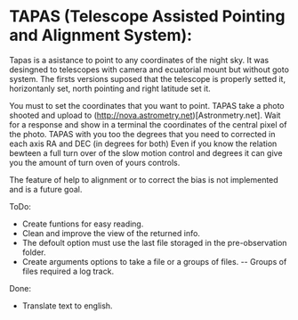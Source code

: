 # TAPAS (Telescope Assisted Pointing and Alignment System):
Tapas is a asistance to point to any coordinates of the night sky.
It was desingned to telescopes with camera and ecuatorial mount but without goto system.
The firsts versions suposed that the telescope is properly setted it, horizontanly set, north pointing and right latitude set it.

You must to set the coordinates that you want to point.
TAPAS take a photo shooted and upload to (http://nova.astrometry.net)[Astronmetry.net].
Wait for a response and show in a terminal the coordinates of the central pixel of the photo.
TAPAS with you too the degrees that you need to corrected in each axis RA and DEC (in degrees for both)
Even if you know the relation bewteen a full turn over of the slow motion control and degrees it can give you the amount of turn oven of yours controls.

The feature of help to alignment or to correct the bias is not implemented and is a future goal.

ToDo:

- Create funtions for easy reading.
- Clean and improve the view of the returned info.
- The defoult option must use the last file storaged in the pre-observation folder.
- Create arguments options to take a file or a groups of files.
  -- Groups of files required a log track.

Done: 

- Translate text to english.

